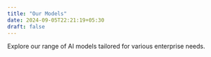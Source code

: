 ```yaml
---
title: "Our Models"
date: 2024-09-05T22:21:19+05:30
draft: false
---
```


Explore our range of AI models tailored for various enterprise needs.
